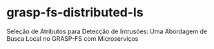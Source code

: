 # grasp-fs-distributed-ls
Seleção de Atributos para Detecção de Intrusões: Uma Abordagem de Busca Local no GRASP-FS com Microserviços
